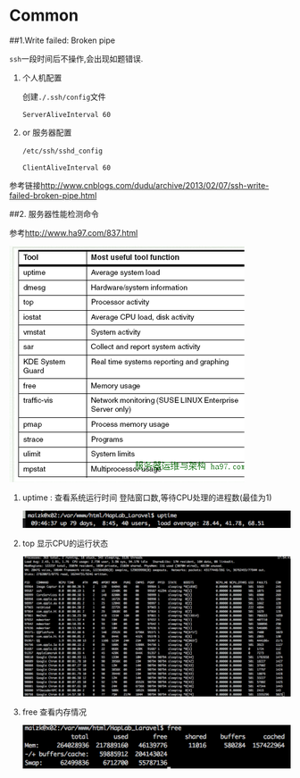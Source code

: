 # Common

##1.Write failed: Broken pipe

`ssh`一段时间后不操作,会出现如题错误.

1. 个人机配置

    创建`./.ssh/config`文件
    
    ```shell
    ServerAliveInterval 60
    ```
    
2. or 服务器配置

    `/etc/ssh/sshd_config`
    
    ```shell
    ClientAliveInterval 60
    ```
    
参考链接<http://www.cnblogs.com/dudu/archive/2013/02/07/ssh-write-failed-broken-pipe.html>

##2. 服务器性能检测命令

参考<http://www.ha97.com/837.html>

![性能命令](QQ20160129-2.png)

1. uptime : 查看系统运行时间 登陆窗口数,等待CPU处理的进程数(最佳为1)

    ![uptime](QQ20160129-3.png)
2. top 显示CPU的运行状态

    ![top](QQ20160129-5.png)
3. free 查看内存情况

    ![free](QQ20160129-6.png)

